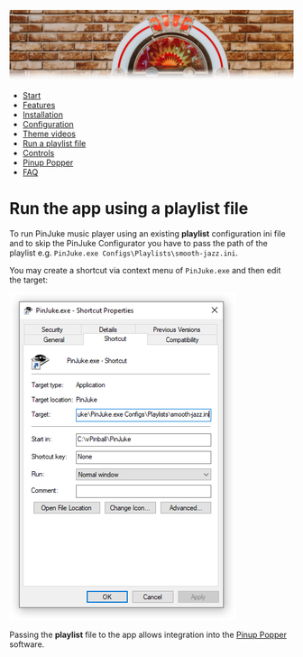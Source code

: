 ![Jukebox](images/jukebox-header.png)

- [Start](index.md)
- [Features](FEATURES.md)
- [Installation](INSTALLATION.md)
- [Configuration](CONFIGURATION.md)
- [Theme videos](THEME-VIDEOS.md)
- [Run a playlist file](RUN.md)
- [Controls](CONTROLS.md)
- [Pinup Popper](PINUP-POPPER.md)
- [FAQ](FAQ.md)

# Run the app using a playlist file

To run PinJuke music player using an existing **playlist** configuration ini file and to skip the PinJuke Configurator you have to pass the path of the playlist e.g. `PinJuke.exe Configs\Playlists\smooth-jazz.ini`.

You may create a shortcut via context menu of `PinJuke.exe` and then edit the target:

![Pinup Popper: main menu](images/shortcut.png)

Passing the **playlist** file to the app allows integration into the [Pinup Popper](PINUP-POPPER.md) software.
